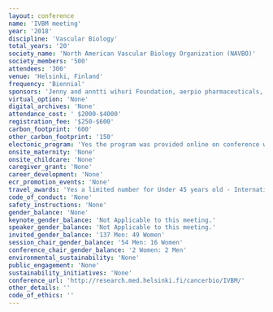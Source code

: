 ```yaml
---
layout: conference 
name: 'IVBM meeting'
year: '2018'
discipline: 'Vascular Biology'
total_years: '20'
society_name: 'North American Vascular Biology Organization (NAVBO)'
society_members: '500'
attendees: '300'
venue: 'Helsinki, Finland'
frequency: 'Biennial'
sponsors: 'Jenny and anntti wihuri Foundation, aerpio pharmaceuticals, Barncancer Fonden, Regeneron, Herantis, Lilly, PerkinsElmer, novo nordisk, KVBM, Relia Tech, JCI, JCI insight, Pfizer, SANOFI, LMI(Lymphatic Malformation Institute), NAVBO, AstraZeneca, Promega, Genentech, Journal of Experimental Medicine, 10X Genomics, EMBO, ESC (European Society of Cariology), HSL|HRT, Finnair'
virtual_option: 'None'
digital_archives: 'None'
attendance_cost: ' $2000-$4000'
registration_fee: '$250-$600'
carbon_footprint: '600'
other_carbon_footprint: '150'
electonic_program: 'Yes the program was provided online on conference website.'
onsite_maternity: 'None'
onsite_childcare: 'None'
caregiver_grant: 'None'
career_development: 'None'
ecr_promotion_events: 'None'
travel_awards: 'Yes a limited number for Under 45 years old - International participants - Presenting author who are from (China / Japan, Southeast / Middle Asia, The Americas / Europe / Oceania / Africa)'
code_of_conduct: 'None'
safety_instructions: 'None'
gender_balance: 'None'
keynote_gender_balance: 'Not Applicable to this meeting.'
speaker_gender_balance: 'Not Applicable to this meeting.'
invited_gender_balance: '137 Men: 49 Women'
session_chair_gender_balance: '54 Men: 16 Women'
conference_chair_gender_balance: '2 Women: 2 Men'
environmental_sustainability: 'None'
public_engagement: 'None'
sustainability_initiatives: 'None'
conference_url: 'http://research.med.helsinki.fi/cancerbio/IVBM/'
other_details: ''
code_of_ethics: ''
---
```

